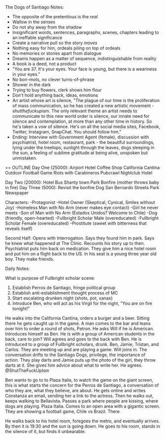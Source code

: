 The Dogs of Santiago Notes:

* The opposite of the pretentious is the *real*
* Wallow in the senses
* Do not shy away from the shadow
* Insignificant words, sentences, paragraphs, scenes, chapters leading to an ineffable significance
* Create a narrative pull so the story *moves*
* Nothing easy for him, ordeals piling on top of ordeals
* No memories or stories apart from dialogue
* Dreams happen as a matter of sequence, indistinguishable from reality
* A book is a deed, not a product
* "You are 37. It's your eyes. Your face is young, but there is a weariness in your eyes."
* No bon-mots, no clever turns-of-phrase
* Shower in the dark
* Trying to buy flowers, clerk shows him flour
* Don't hold anything back, ideas, emotions
* An artist whose art is silence, "The plague of our time is the proliferation of mass communication, so he has created a new artistic movement - *shutthefuckupism*. The only relevant theme an artist needs to communicate to this new world order is silence, our innate need for silence and contemplation, at more than any other time in history. So he's taken a vow of silence. He's on all the social media sites, Facebook, Twitter, Instagram, SnapChat. You should follow him."
* Ending: Interview with Government Agent (female), discussion with psychiatrist, hotel room, restaurant, park - the beautiful surroundings, lying under the treetops, sunlight through the leaves, dogs sleeping in the sun, a feeling of sublime gratitude at being alive, unspoken but unmistaken.

== OUTLINE
Day One (25000):
Airport
Hotel
Coffee Shop
California Cantina
Outdoor Football Game
Riots with Carabineros
Pubcrawl
Nightclub
Hotel

Day Two (20000):
Hotel
Bus
Shanty town
Park
Bonfire (mother throws baby in fire)
Day Three (5000):
Revisit the bonfire
Dog
San Bernardo Streets
Park
Newspaper

Characters:
-Protagonist
-Hotel Owner (Skeptical, Cynical, Smiles without Joy)
-Homeless Man with No Arm (never makes eye contact)
-Girl he never meets
-Son of Man with No Arm (Estados Unidos? Welcome to Chile)
-Dog (friendly, open-hearted)
-Fullbright Scholar Male (overeducated)
-Fullbright Scholar Female (overeducated)
-Prostitute (sweet with bitterness that reveals itself)


Second Half: Opens with Interrogation. Says they found him in park. Says he knew what happened at The Clinic. Recounts his story up to then. Psychiatrist puts him back on medication. They give him a nice hotel room and put him on a flight back to the US. In his seat is a young three year old boy. They make friends.



Daily Notes:

What is purpose of Fullbright scholar scene:

1) Establish Perros de Santiago, fringe political group
2) Establish anti-establishment thought process of MC
3) Start escalating drunken night (shots, pot, xanax)
4) Introduce Ben, who will act as his Virgil for the night, "You are on fire tonight!"

He walks into the California Cantina, orders a burger and a beer. Sitting there he gets caught up in the game. A man comes to the bar and leans over him to order a round of shots, Petron. He asks Will if he is American. Introduces himself as Ben. He is with a group of American students in the back, care to join? Will agrees and goes to the back with Ben. He is introduced to a group of Fullbright scholars, drunk. Ben, Jamie, Tristan, and Carlos. They are meeting up and are playing a game. Will joins in. The conversation drifts to the Santiago Dogs, privilege, the importance of action. They play darts and Jamie puts up the photo of the girl, they throw darts at it. She gives him advice about what to write her. He agrees. @ShutTheFuckUpIsm

Ben wants to go to to Plaza Italia, to watch the game on the giant screen, this is what starts the concern for the Perros de Santiago, a conversation of who they are, what they believe, are about. He gets online and writes Constanza an email, sending her a link to the actress. Then he walks out, keeps walking to Bellavista. Passes a park where people are kissing, where dogs are playing. Plaza Italia. Comes to an open area with a gigantic screen. They are showing a football game, Chile vs Brazil. There

He walks back to his hotel room, foregoes the metro, and eventually arrives. By then it is 19:30 and the sun is going down. He goes to his room, stands in the silence of it, but finds it unbearable.